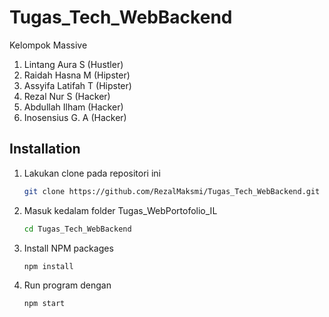# Tugas_Tech_WebBackend

Kelompok Massive
1. Lintang Aura S (Hustler)
2. Raidah Hasna M (Hipster)
3. Assyifa Latifah T (Hipster)
4. Rezal Nur S (Hacker)
5. Abdullah Ilham (Hacker)
6. Inosensius G. A (Hacker)

## Installation

1. Lakukan clone pada repositori ini
   ```sh
   git clone https://github.com/RezalMaksmi/Tugas_Tech_WebBackend.git
   ```
2. Masuk kedalam folder Tugas_WebPortofolio_IL
   ```sh
   cd Tugas_Tech_WebBackend
   ```
3. Install NPM packages
   ```sh
   npm install
   ```
4. Run program dengan
   ```sh
   npm start
   ```

